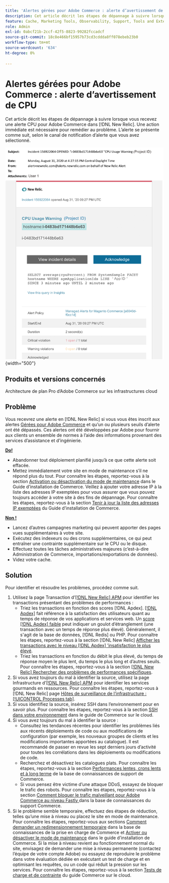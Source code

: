 ```yaml
---
title: 'Alertes gérées pour Adobe Commerce : alerte d’avertissement de CPU'
description: Cet article décrit les étapes de dépannage à suivre lorsque vous recevez une alerte CPU pour Adobe Commerce dans  [!DNL New Relic]. Une action immédiate est nécessaire pour remédier au problème.
feature: Cache, Marketing Tools, Observability, Support, Tools and External Services
role: Admin
exl-id: 0abcf21b-2ccf-42f5-8823-99282fccadcf
source-git-commit: 18c8e466bf15957b73cd3cddda8ff078ebeb23b0
workflow-type: tm+mt
source-wordcount: '634'
ht-degree: 0%

---
```


# Alertes gérées pour Adobe Commerce : alerte d’avertissement de CPU

Cet article décrit les étapes de dépannage à suivre lorsque vous recevez une alerte CPU pour Adobe Commerce dans [!DNL New Relic]. Une action immédiate est nécessaire pour remédier au problème. L’alerte se présente comme suit, selon le canal de notification d’alerte que vous avez sélectionné.

![Alerte CPU](../../assets/managed-alerts/cpu-warning-magento-managed.png){width="500"}

## Produits et versions concernés

Architecture de plan Pro d’Adobe Commerce sur les infrastructures cloud

## Problème

Vous recevrez une alerte en [!DNL New Relic] si vous vous êtes inscrit aux alertes [Gérées pour Adobe Commerce](managed-alerts-for-magento-commerce.md) et qu’un ou plusieurs seuils d’alerte ont été dépassés. Ces alertes ont été développées par Adobe pour fournir aux clients un ensemble de normes à l’aide des informations provenant des services d’assistance et d’ingénierie.

<u> **Do!** </u>

* Abandonner tout déploiement planifié jusqu’à ce que cette alerte soit effacée.
* Mettez immédiatement votre site en mode de maintenance s’il ne répond plus du tout. Pour connaître les étapes, reportez-vous à la section [Activation ou désactivation du mode de maintenance](https://experienceleague.adobe.com/en/docs/commerce-operations/installation-guide/tutorials/maintenance-mode) dans le Guide d’installation de Commerce. Veillez à ajouter votre adresse IP à la liste des adresses IP exemptées pour vous assurer que vous pouvez toujours accéder à votre site à des fins de dépannage. Pour connaître les étapes, reportez-vous à la section [Tenir à jour la liste des adresses IP exemptées](https://experienceleague.adobe.com/en/docs/commerce-operations/installation-guide/tutorials/maintenance-mode#maintain-the-list-of-exempt-ip-addresses) du Guide d’installation de Commerce.

<u>**Non !**</u>

* Lancez d’autres campagnes marketing qui peuvent apporter des pages vues supplémentaires à votre site.
* Exécutez des indexeurs ou des crons supplémentaires, ce qui peut entraîner une contrainte supplémentaire sur le CPU ou le disque.
* Effectuez toutes les tâches administratives majeures (c’est-à-dire Administration de Commerce, importations/exportations de données).
* Videz votre cache.

## Solution

Pour identifier et résoudre les problèmes, procédez comme suit.

1. Utilisez la page Transaction d’[[!DNL New Relic] APM](https://docs.newrelic.com/docs/apm/applications-menu/monitoring/transactions-page-find-specific-performance-problems) pour identifier les transactions présentant des problèmes de performances :
   * Triez les transactions en fonction des scores [!DNL Apdex]. [[!DNL Apdex]](https://docs.newrelic.com/docs/apm/new-relic-apm/apdex/apdex-measure-user-satisfaction) fait référence à la satisfaction des utilisateurs quant au temps de réponse de vos applications et services web. Un [score [!DNL Apdex] faible](https://experienceleague.adobe.com/en/docs/commerce-knowledge-base/kb/troubleshooting/miscellaneous/troubleshoot-performance-using-new-relic-on-magento-commerce) peut indiquer un goulot d’étranglement (une transaction avec un temps de réponse plus élevé). Généralement, il s&#39;agit de la base de données, [!DNL Redis] ou PHP. Pour connaître les étapes, reportez-vous à la section [!DNL New Relic] [Afficher les transactions avec le niveau  [!DNL Apdex] ’insatisfaction le plus élevé](https://docs.newrelic.com/docs/apm/new-relic-apm/apdex/apdex-measure-user-satisfaction/#apdex-dissat).
   * Triez les transactions en fonction du débit le plus élevé, du temps de réponse moyen le plus lent, du temps le plus long et d’autres seuils. Pour connaître les étapes, reportez-vous à la section [[!DNL New Relic] Rechercher des problèmes de performances spécifiques](https://docs.newrelic.com/docs/apm/applications-menu/monitoring/transactions-page-find-specific-performance-problems).
1. Si vous avez toujours du mal à identifier la source, utilisez la page Infrastructure d’[[!DNL New Relic] APM](https://docs.newrelic.com/docs/infrastructure/infrastructure-data/infrastructure-ui-pages/infra-hosts-ui-page/) pour identifier les services gourmands en ressources. Pour connaître les étapes, reportez-vous à [!DNL New Relic] page [Hôtes de surveillance de l’infrastructure : [!UICONTROL Processes tab]](https://docs.newrelic.com/docs/infrastructure/infrastructure-ui-pages/infra-hosts-ui-page/#processes).
1. Si vous identifiez la source, insérez SSH dans l’environnement pour en savoir plus. Pour connaître les étapes, reportez-vous à la section [SSH dans votre environnement](https://experienceleague.adobe.com/en/docs/commerce-cloud-service/user-guide/develop/secure-connections#ssh) dans le guide de Commerce sur le cloud.
1. Si vous avez toujours du mal à identifier la source :
   * Consultez les tendances récentes pour identifier les problèmes liés aux récents déploiements de code ou aux modifications de configuration (par exemple, les nouveaux groupes de clients et les modifications importantes apportées au catalogue). Il est recommandé de passer en revue les sept derniers jours d’activité pour toutes les corrélations dans les déploiements ou modifications de code.
   * Recherchez et désactivez les catalogues plats. Pour connaître les étapes, reportez-vous à la section [Performances lentes, crons lents et à long terme](https://experienceleague.adobe.com/en/docs/commerce-knowledge-base/kb/troubleshooting/miscellaneous/slow-performance-slow-and-long-running-crons) de la base de connaissances de support de Commerce.
   * Si vous pensez être victime d’une attaque DDoS, essayez de bloquer le trafic des robots. Pour connaître les étapes, reportez-vous à la section [Comment bloquer le trafic malveillant pour Adobe Commerce au niveau Fastly ](https://experienceleague.adobe.com/en/docs/commerce-knowledge-base/kb/how-to/block-malicious-traffic-for-magento-commerce-on-fastly-level) dans la base de connaissances du support Commerce.
1. Si le problème semble temporaire, effectuez des étapes de réduction, telles qu’une mise à niveau ou placez le site en mode de maintenance. Pour connaître les étapes, reportez-vous aux sections [Comment demander un redimensionnement temporaire](https://experienceleague.adobe.com/en/docs/commerce-knowledge-base/kb/how-to/how-to-request-temporary-magento-upsize) dans la base de connaissances de la prise en charge de Commerce et [Activer ou désactiver le mode de maintenance](https://experienceleague.adobe.com/en/docs/commerce-operations/installation-guide/tutorials/maintenance-mode) dans le guide d’installation de Commerce. Si la mise à niveau revient au fonctionnement normal du site, envisagez de demander une mise à niveau permanente (contactez l’équipe de votre compte Adobe) ou essayez de reproduire le problème dans votre évaluation dédiée en exécutant un test de charge et en optimisant les requêtes, ou un code qui réduit la pression sur les services. Pour connaître les étapes, reportez-vous à la section [Tests de charge et de contrainte](https://experienceleague.adobe.com/en/docs/commerce-cloud-service/user-guide/develop/test/staging-and-production#load-and-stress-testing) du guide Commerce sur le cloud.
